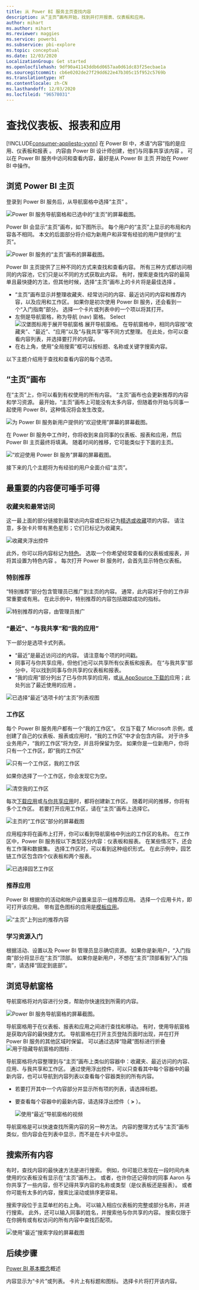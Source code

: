 ```yaml
---
title: 从 Power BI 服务主页查找内容
description: 从“主页”画布开始，找到并打开报表、仪表板和应用。
author: mihart
ms.author: mihart
ms.reviewer: maggies
ms.service: powerbi
ms.subservice: pbi-explore
ms.topic: conceptual
ms.date: 12/03/2020
LocalizationGroup: Get started
ms.openlocfilehash: 9df90a41143ddb6d0657aa0d61dc83f25ecbae1a
ms.sourcegitcommit: cb6e0202de27f29dd622e47b305c15f952c5769b
ms.translationtype: HT
ms.contentlocale: zh-CN
ms.lasthandoff: 12/03/2020
ms.locfileid: "96578031"
---
```

# <a name="find-your-dashboards-reports-and-apps"></a>查找仪表板、报表和应用

[!INCLUDE[consumer-appliesto-yynn](../includes/consumer-appliesto-yynn.md)]
在 Power BI 中，术语“内容”指的是应用、仪表板和报表  。 内容由 Power BI 设计师创建，他们与同事共享该内容  。 可以在 Power BI 服务中访问和查看内容，最好是从 Power BI 主页  开始在 Power BI 中操作。

## <a name="explore-power-bi-home"></a>浏览 Power BI 主页
登录到 Power BI 服务后，从导航窗格中选择“主页”  。 

![Power BI 服务导航窗格和已选中的“主页”的屏幕截图。](media/end-user-home/power-bi-select-home.png)


Power BI 会显示“主页”画布，如下图所示。 每个用户的“主页”上显示的布局和内容各不相同。 本文的后面部分将介绍为新用户和非常有经验的用户提供的“主页”。 
 
![Power BI 服务的“主页”画布的屏幕截图。](media/end-user-home/power-bi-canvas.png)

Power BI 主页提供了三种不同的方式来查找和查看内容。 所有三种方式都访问相同的内容池，它们只是以不同的方式获取此内容。 有时，搜索是查找内容的最简单且最快捷的方法，但其他时候，选择“主页”画布上的卡片将是最佳选择  。

- “主页”画布显示并整理收藏夹、经常访问的内容、最近访问的内容和推荐内容，以及应用和工作区。  如果你是初次使用 Power BI 服务，还会看到一个“入门指南”部分。 选择一个卡片或列表中的一个项以将其打开。
- 左侧是导航窗格，称为导航 (nav) 窗格。 Select ![汉堡图标用于展开导航窗格](media/end-user-home/power-bi-expand.png) 展开导航窗格。 在导航窗格中，相同内容按“收藏夹”、“最近”、“应用”以及“与我共享”等不同方式整理。 在此处，你可以查看内容列表，并选择要打开的内容。
- 在右上角，使用“全局搜索”框可以按标题、名称或关键字搜索内容。

以下主题介绍用于查找和查看内容的每个选项。

## <a name="home-canvas"></a>“主页”画布
在“主页”上，你可以看到有权使用的所有内容。 “主页”画布也会更新推荐的内容和学习资源。 最开始，“主页”画布上可能没有太多内容，但随着你开始与同事一起使用 Power BI，这种情况将会发生改变。

![为 Power BI 服务新用户提供的“欢迎使用”屏幕的屏幕截图。](media/end-user-home/power-bi-home-new-users.png)


 
在 Power BI 服务中工作时，你将收到来自同事的仪表板、报表和应用，然后 Power BI 主页最终将填满。 随着时间的推移，它可能类似于下面的主页。

![“欢迎使用 Power BI 服务”屏幕的屏幕截图。](media/end-user-home/power-bi-experienced-users.png)

 
接下来的几个主题将为有经验的用户全面介绍“主页”。

## <a name="most-important-content-at-your-fingertips"></a>最重要的内容便可唾手可得

### <a name="favorites-and-frequents"></a>收藏夹和最常访问
这一最上面的部分链接到最常访问内容或已标记为[精选或收藏](end-user-favorite.md)项的内容。 请注意，多张卡片带有黑色星形；它们已标记为收藏夹。 

![收藏夹浮出控件](./media/end-user-home/power-bi-home-favorites.png)

此外，你可以将内容标记为[特色](end-user-featured.md)。 选取一个你希望经常查看的仪表板或报表，并将其设置为特色内容  。 每次打开 Power BI 服务时，会首先显示特色仪表板。 

### <a name="featured"></a>特别推荐
“特别推荐”部分包含管理员已推广到主页的内容。 通常，此内容对于你的工作非常重要或有用。 在此示例中，特别推荐的内容包括跟踪成功的指标。


![特别推荐的内容，由管理员推广](./media/end-user-home/power-bi-home-featured.png)

### <a name="recents-shared-with-me-and-my-apps"></a>“最近”、“与我共享”和“我的应用”
下一部分是选项卡式列表。 
- “最近”是最近访问过的内容。 请注意每个项的时间戳。 
- 同事可与你共享应用，但他们也可以共享所有仪表板和报表。 在“与我共享”部分中，可以找到同事与你共享的仪表板和报表。 
- “我的应用”部分列出了已与你共享的应用，或[从 AppSource 下载的](end-user-apps.md)应用；此处列出了最近使用的应用  。 

![已选择“最近”选项卡的“主页”列表视图](./media/end-user-home/power-bi-recents.png)

### <a name="workspaces"></a>工作区
每个 Power BI 服务用户都有一个“我的工作区”。 仅当下载了 Microsoft 示例，或创建了自己的仪表板、报表或应用时，“我的工作区”中才会包含内容。 对于许多业务用户，“我的工作区”将为空，并且将保留为空。 如果你是一位新用户，你将只有一个工作区，即“我的工作区” 

![只有一个工作区，我的工作区](./media/end-user-home/power-bi-one-workspace.png)

如果你选择了一个工作区，你会发现它为空。

![清空我的工作区](./media/end-user-home/power-bi-empty-workspace.png)

每次[下载应用](end-user-app-marketing.md)或[与你共享应用](end-user-apps.md)时，都将创建新工作区。 随着时间的推移，你将有多个工作区。 若要打开应用工作区，请在“主页”画布上选择它。 

![主页的“工作区”部分的屏幕截图](./media/end-user-home/power-bi-workspaces-more.png)

应用程序将在画布上打开，你可以看到导航窗格中列出的工作区的名称。 在工作区中，Power BI 服务按以下类型区分内容：仪表板和报表。 在某些情况下，还会有工作簿和数据集。 选择工作区时，可以看到这种组织形式。 在此示例中，园艺链工作区包含四个仪表板和两个报表。

![已选择园艺工作区](./media/end-user-home/power-bi-search-workspace.png)

### <a name="recommended-apps"></a>推荐应用
Power BI 根据你的活动和帐户设置来显示一组推荐应用。 选择一个应用卡片，即可打开该应用。 带有蓝色图标的应用是[模板应用](../connect-data/service-template-apps-overview.md)。

![“主页”上列出的推荐内容](./media/end-user-home/power-bi-recommended.png)
 
### <a name="getting-started-learning-resources"></a>学习资源入门
根据活动、设置以及 Power BI 管理员显示确切资源。 如果你是新用户，“入门指南”部分将显示在“主页”顶部。 如果你是新用户，不想在“主页”顶部看到“入门指南”，请选择“固定到底部”。
 
## <a name="explore-the-nav-pane"></a>浏览导航窗格

导航窗格将对内容进行分类，帮助你快速找到所需的内容。  

![Power BI 服务导航窗格的屏幕截图。](media/end-user-home/power-bi-nav-pane.png)


导航窗格用于在仪表板、报表和应用之间进行查找和移动。 有时，使用导航窗格是获取内容的最快捷方式。 导航窗格在打开主页登陆页面时出现，并在打开 Power BI 服务的其他区域时保留。 可以通过选择“隐藏”图标进行折叠 ![用于隐藏导航窗格的图标](media/end-user-home/power-bi-hide.png) .
  
导航窗格将内容整理到与“主页”画布上类似的容器中：收藏夹、最近访问的内容、应用、与我共享和工作区。 通过使用浮出控件，可以只查看其中每个容器中的最新内容，也可以导航到内容列表以查看每个容器类别的所有内容。
 
- 若要打开其中一个内容部分并显示所有项的列表，请选择标题。
- 要查看每个容器中的最新内容，请选择浮出控件（ **>** ）。

    ![使用“最近”导航窗格的视频](media/end-user-home/recents2.gif)

 
导航窗格是可以快速查找所需内容的另一种方法。 内容的整理方式与“主页”画布类似，但内容会在列表中显示，而不是在卡片中显示。 

## <a name="search-all-of-your-content"></a>搜索所有内容
有时，查找内容的最快速方法是进行搜索。 例如，你可能已发现在一段时间内未使用的仪表板没有显示在“主页”画布上。 或者，也许你还记得你的同事 Aaron 与你共享了一些内容，但不记得共享内容的名称或类型（是仪表板还是报表）。 或者你可能有太多的内容，搜索比滚动或排序更容易。 
 
搜索字段位于主菜单栏的右上角。 可以输入相应仪表板的完整或部分名称，并进行搜索。 此外，还可以输入同事的姓名，并搜索他与你共享的内容。 搜索仅限于在你拥有或有权访问的所有内容中查找匹配项。

![使用“最近”搜索字段的屏幕截图](media/end-user-home/power-bi-search-field.png)

## <a name="next-steps"></a>后续步骤
[Power BI 基本概念](end-user-basic-concepts.md)概述


内容显示为“卡片”或列表。 卡片上有标题和图标。 选择卡片将打开该内容。